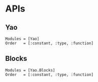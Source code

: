 # APIs

## Yao

```@autodocs
Modules = [Yao]
Order   = [:constant, :type, :function]
```


## Blocks

```@autodocs
Modules = [Yao.Blocks]
Order   = [:constant, :type, :function]
```

